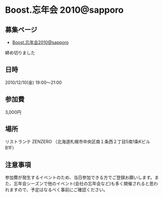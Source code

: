 # Boost.忘年会 2010@sapporo

## 募集ページ
- [Boost.忘年会2010@sapporo](http://atnd.org/events/10109)

締め切りました


## 日時
2010/12/10(金) 19:00～21:00

## 参加費
3,000円


## 場所
リストランテ ZENZERO （北海道札幌市中央区南１条西２丁目5南1条KビルB1F）


## 注意事項
参加費が発生するイベントのため、当日参加できる方でご登録お願いします。また、忘年会シーズンで他のイベント(会社の忘年会など)も多く開催されると思われますので、予定はなるべく事前にご確認ください。

